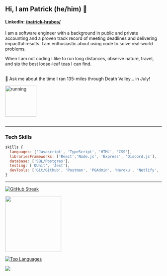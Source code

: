 ## Hi, I am Patrick (he/him) 🦩 
#### LinkedIn:  <a href="https://www.linkedin.com/in/patrick-hrabos/">/patrick-hrabos/</a>

I am a software engineer with a background in public and private accounting and a proven track record of meeting deadlines and delivering impactful results. I am enthusiastic about using code to solve real-world problems. 

When I am not coding I like to run long distances, observe nature, travel, and sip the best loose-leaf teas I can find.<br><br>

💬 Ask me about the time I ran 135-miles through Death Valley... in July! 
  
<img width="100em" src="https://media.giphy.com/media/2eN0NkCvhjxqo/giphy.gif" alt="running"/><br><br>

****
### Tech Skills
```js
skills {
  languages: ['Javascript', 'TypeScript', 'HTML', 'CSS'],
  librariesFrameworks: ['React','Node.js', 'Express', 'Discord.js'],
  database: ['SQL/Postgres'],
  testing: ['QUnit', 'Jest'],
  devTools: ['Git/Github', 'Postman', 'PGAdmin', 'Heroku', 'Netlify', 'VSCode']
}
```
***

[![GitHub Streak](https://github-readme-streak-stats.herokuapp.com/?user=phrabos&theme=bear)](https://git.io/streak-stats)

<img height="180em" src="https://github-readme-stats.vercel.app/api?username=phrabos&show_icons=true&&count_private=true&include_all_commits=true&theme=bear" />


[![Top Languages](https://github-readme-stats.vercel.app/api/top-langs/?username=phrabos&layout=compact&theme=bear&hide=pug&langs_count=6)](https://github.com/phrabos/github-readme-stats)


![](https://komarev.com/ghpvc/?username=phrabos&color=ff69b4)
